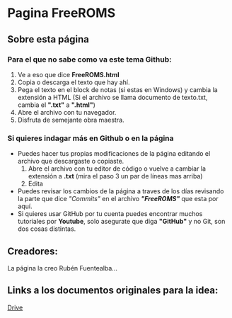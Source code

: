 # Pagina **FreeROMS**


## Sobre esta página


### Para el que no sabe como va este tema Github:
1. Ve a eso que dice **FreeROMS.html**
2. Copia o descarga el texto que hay ahí.
3. Pega el texto en el block de notas (si estas en Windows) y cambia la extensión a HTML (Si el archivo se llama documento de texto.txt, cambia el **".txt"** a **".html"**)
4. Abre el archivo con tu navegador.
5. Disfruta de semejante obra maestra.


### Si quieres indagar más en Github o en la página
- Puedes hacer tus propias modificaciones de la página editando el archivo que descargaste o copiaste.
  1. Abre el archivo con tu editor de código o vuelve a cambiar la extensión a **.txt** (mira el paso 3 un par de líneas mas arriba)
  2. Edita
- Puedes revisar los cambios de la página a traves de los días revisando la parte que dice *"Commits"* en el archivo ***"FreeROMS"*** que esta por aquí.
- Si quieres usar GitHub por tu cuenta puedes encontrar muchos tutoriales por **Youtube**, solo asegurate que diga **"GitHub"** y no Git, son dos cosas distintas.


## Creadores:
La página la creo Rubén Fuentealba...


## Links a los documentos originales para la idea:
[Drive](https://drive.google.com/drive/folders/1sP9n6ZL86IZK6icBOhyREBGSgE8r9gK1?usp=sharing)
